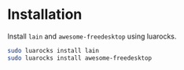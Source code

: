 # Installation

Install `lain` and `awesome-freedesktop` using luarocks.

```bash
sudo luarocks install lain
sudo luarocks install awesome-freedesktop
```
